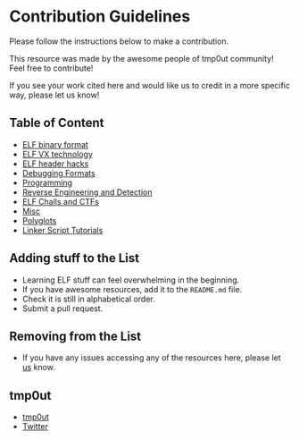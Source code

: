 # Contribution Guidelines

Please follow the instructions below to make a contribution.

This resource was made by the awesome people of tmp0ut community! Feel free to contribute!

If you see your work cited here and would like us to credit in a more specific way, please let us know!

## Table of Content

- [ELF binary format](README.md#ELF-binary-format)
- [ELF VX technology](README.md#ELF-VX-technology)
- [ELF header hacks](README.md#ELF-header-hacks)
- [Debugging Formats](README.md#Debugging-Formats)
- [Programming](README.md#Programming)
- [Reverse Engineering and Detection](README.md#Reverse-Engineering-and-Detection)
- [ELF Challs and CTFs](README.md#ELF-Challs-and-CTFs)
- [Misc](README.md#Misc)
- [Polyglots](README.md#Polyglots)
- [Linker Script Tutorials](README.md#Linker-Script-Tutorials)

## Adding stuff to the List

- Learning ELF stuff can feel overwhelming in the beginning.
- If you have awesome resources, add it to the `README.md` file.
- Check it is still in alphabetical order.
- Submit a pull request.

## Removing from the List

- If you have any issues accessing any of the resources here, please let [us](https://github.com/tmpout/awesome-_x-resources/issues) know.

## tmp0ut

- [tmp0ut](https://tmpout.sh/#)
- [Twitter](https://twitter.com/tmpout)
